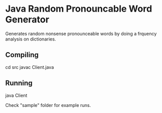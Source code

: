 # Java Random Pronouncable Word Generator

Generates random nonsense pronounceable words by doing a frquency analysis on dictionaries.

## Compiling

cd src
javac Client.java

## Running

java Client

Check "sample" folder for example runs.
